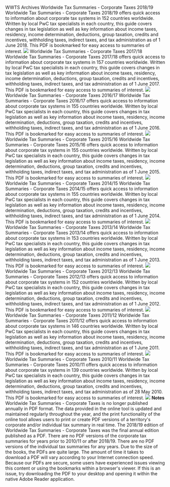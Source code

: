 WWTS Archives
Worldwide Tax Summaries - Corporate Taxes 2018/19
Worldwide Tax Summaries - Corporate Taxes 2018/19 offers quick access to information about corporate tax systems in 152 countries worldwide. Written by local PwC tax specialists in each country, this guide covers changes in tax legislation as well as key information about income taxes, residency, income determination, deductions, group taxation, credits and incentives, withholding taxes, indirect taxes, and tax administration as of 1 June 2018. This PDF is bookmarked for easy access to summaries of interest.
![](https://taxsummaries.pwc.com/-/media/D76DB48F660347C58DA18559CD2C2A0F.ashx?revision=744eed17-8344-429d-889c-da0969bf096a)
Worldwide Tax Summaries - Corporate Taxes 2017/18
Worldwide Tax Summaries - Corporate Taxes 2017/18 offers quick access to information about corporate tax systems in 157 countries worldwide. Written by local PwC tax specialists in each country, this guide covers changes in tax legislation as well as key information about income taxes, residency, income determination, deductions, group taxation, credits and incentives, withholding taxes, indirect taxes, and tax administration as of 1 June 2017. This PDF is bookmarked for easy access to summaries of interest.
![](https://taxsummaries.pwc.com/-/media/F569CF9C8CCE44CCAAE860FA5B3A0687.ashx?revision=67aacdae-6d16-45bb-971b-172f545edad3)
Worldwide Tax Summaries - Corporate Taxes 2016/17
Worldwide Tax Summaries - Corporate Taxes 2016/17 offers quick access to information about corporate tax systems in 155 countries worldwide. Written by local PwC tax specialists in each country, this guide covers changes in tax legislation as well as key information about income taxes, residency, income determination, deductions, group taxation, credits and incentives, withholding taxes, indirect taxes, and tax administration as of 1 June 2016. This PDF is bookmarked for easy access to summaries of interest.
![](https://taxsummaries.pwc.com/-/media/96AFA8562913469286D804049C0A2166.ashx?revision=5b7e40e8-347e-4ce3-a39a-5c7de97b5164)
Worldwide Tax Summaries - Corporate Taxes 2015/16
Worldwide Tax Summaries - Corporate Taxes 2015/16 offers quick access to information about corporate tax systems in 155 countries worldwide. Written by local PwC tax specialists in each country, this guide covers changes in tax legislation as well as key information about income taxes, residency, income determination, deductions, group taxation, credits and incentives, withholding taxes, indirect taxes, and tax administration as of 1 June 2015. This PDF is bookmarked for easy access to summaries of interest.
![](https://taxsummaries.pwc.com/-/media/64EE905FFCA84BE9815FEA614E17A079.ashx?revision=2e90726f-dc88-4143-beee-5d48c0914745)
Worldwide Tax Summaries - Corporate Taxes 2014/15
Worldwide Tax Summaries - Corporate Taxes 2014/15 offers quick access to information about corporate tax systems in 155 countries worldwide. Written by local PwC tax specialists in each country, this guide covers changes in tax legislation as well as key information about income taxes, residency, income determination, deductions, group taxation, credits and incentives, withholding taxes, indirect taxes, and tax administration as of 1 June 2014. This PDF is bookmarked for easy access to summaries of interest.
![](https://taxsummaries.pwc.com/-/media/B5736D0413BC4AD185EEDC2503A8B6EE.ashx?revision=c7b4e5f2-5b80-4015-bb5b-6f244cbc379b)
Worldwide Tax Summaries - Corporate Taxes 2013/14
Worldwide Tax Summaries - Corporate Taxes 2013/14 offers quick access to information about corporate tax systems in 153 countries worldwide. Written by local PwC tax specialists in each country, this guide covers changes in tax legislation as well as key information about income taxes, residency, income determination, deductions, group taxation, credits and incentives, withholding taxes, indirect taxes, and tax administration as of 1 June 2013. This PDF is bookmarked for easy access to summaries of interest.
![](https://taxsummaries.pwc.com/-/media/76F43F521F084CEFAB203CCC24E10F21.ashx?revision=3cc26759-5df2-4149-a979-040120b7dc52)
Worldwide Tax Summaries - Corporate Taxes 2012/13
Worldwide Tax Summaries - Corporate Taxes 2012/13 offers quick access to information about corporate tax systems in 152 countries worldwide. Written by local PwC tax specialists in each country, this guide covers changes in tax legislation as well as key information about income taxes, residency, income determination, deductions, group taxation, credits and incentives, withholding taxes, indirect taxes, and tax administration as of 1 June 2012. This PDF is bookmarked for easy access to summaries of interest.
![](https://taxsummaries.pwc.com/-/media/9334E472DB5E404E9C83D473B6568451.ashx?revision=e4348d85-6f75-4b4f-9c76-69159c1ff03a)
Worldwide Tax Summaries - Corporate Taxes 2011/12
Worldwide Tax Summaries - Corporate Taxes 2011/12 offers quick access to information about corporate tax systems in 146 countries worldwide. Written by local PwC tax specialists in each country, this guide covers changes in tax legislation as well as key information about income taxes, residency, income determination, deductions, group taxation, credits and incentives, withholding taxes, indirect taxes, and tax administration as of 1 June 2011. This PDF is bookmarked for easy access to summaries of interest.
![](https://taxsummaries.pwc.com/-/media/D682034963B247ED87C549695B5AC788.ashx?revision=bda9e881-1bec-4eeb-943f-ff6307168207)
Worldwide Tax Summaries - Corporate Taxes 2010/11
Worldwide Tax Summaries - Corporate Taxes 2010/11 offers quick access to information about corporate tax systems in 139 countries worldwide. Written by local PwC tax specialists in each country, this guide covers changes in tax legislation as well as key information about income taxes, residency, income determination, deductions, group taxation, credits and incentives, withholding taxes, indirect taxes, and tax administration as of 28 May 2010. This PDF is bookmarked for easy access to summaries of interest.
![](https://taxsummaries.pwc.com/-/media/5F54412B081A46028AEF96347B6CD35E.ashx?revision=cc5109af-76f3-4dde-b24b-24fb3eb319be)
**Notes**
Worldwide Tax Summaries - Corporate Taxes is no longer published annually in PDF format. The data provided in the online tool is updated and maintained regularly throughout the year, and the print functionality of the online tool allows users to print or create PDF versions of a territory's corporate and/or individual tax summary in real time. 
The 2018/19 edition of Worldwide Tax Summaries - Corporate Taxes was the final annual edition published as a PDF. There are no PDF versions of the corporate tax summaries for years prior to 2010/11 or after 2018/19. There are no PDF versions of the individual tax summaries for any years.
Due to the size of the books, the PDFs are quite large. The amount of time it takes to download a PDF will vary according to your Internet connection speed.
Because our PDFs are secure, some users have experienced issues viewing this content or using the bookmarks within a browser's viewer. If this is an issue, try downloading the PDF to your desktop and opening it within the native Adobe Reader application.
